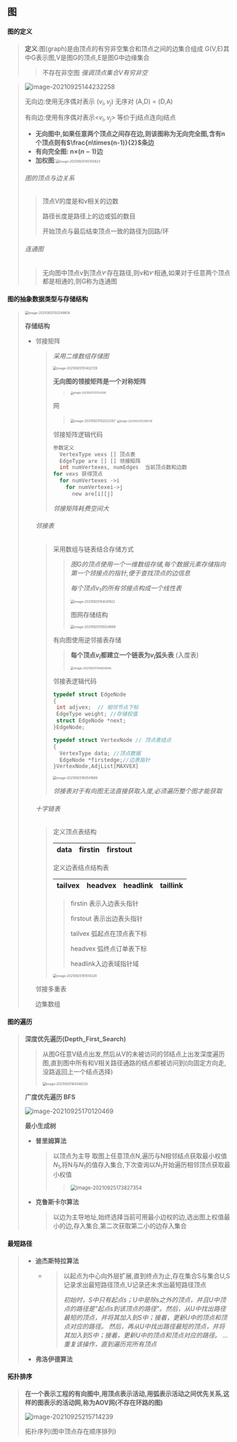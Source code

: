 ## 图



#### 图的定义

> __定义__:图(graph)是由顶点的有穷非空集合和顶点之间的边集合组成 G(V,E)其中G表示图,V是图G的顶点,E是图G中边缘集合
>
> > 不存在非空图 _强调顶点集合V有穷非空_

> ![image-20210925144232258](image-20210925144232258-2552155.png)
>
> 无向边:使用无序偶对表示 ($v_i,v_j$)  无序对 (A,D) = (D,A)
>
> 有向边:使用有序偶对表示<$v_i,v_j$> 等价于j结点连向j结点
>
> - __无向图中,如果任意两个顶点之间存在边,则该图称为无向完全图,含有n个顶点则有$\frac{n\times(n-1)}{2}$条边__
> - __有向完全图: n$\times(n-1)$边__ 
> - __加权图__:<img src="image-20210925145100623-2552662.png" alt="image-20210925145100623" style="zoom:50%;" />
>
> ###### 图的顶点与边关系
>
> > 顶点V的度是和v相关的边数
> >
> > 路径长度是路径上的边或弧的数目
> >
> > 开始顶点与最后结束顶点一致的路径为回路/环
>
> ###### 连通图
>
> > 无向图中顶点v到顶点$v^,$存在路径,则v和$v^,$相通,如果对于任意两个顶点都是相通的,则G称为连通图

#### 图的抽象数据类型与存储结构

> <img src="image-20210925150249804-2553373.png" alt="image-20210925150249804" style="zoom:50%;" />
>
> __存储结构__
>
> - 邻接矩阵
>
>   > _采用二维数组存储图_
>   >
>   > <img src="image-20210925151402729-2554044.png" alt="image-20210925151402729" style="zoom:50%;" />  
>   >
>   > __无向图的领接矩阵是一个对称矩阵__
>   >
>   > > <img src="image-20210925151704396-2554229.png" alt="image-20210925151704396" style="zoom:40%;" />
>   >
>   > 网
>   >
>   > > <img src="image-20210925152022347-2554424.png" alt="image-20210925152022347" style="zoom:50%;" />
>   > >
>   > > <img src="image-20210925152106736-2554467.png" alt="image-20210925152106736" style="zoom:40%;" />
>   >
>   > 邻接矩阵逻辑代码
>   >
>   > ~~~c
>   > 参数定义
>   >   VertexType vexs [] 顶点表
>   >   EdgeType are [] [] 领接矩阵
>   >   int numVertexes, numEdges  当前顶点数和边数
>   > for vexs 获得顶点
>   >   for numVertexes ->i
>   >     for numVertexei->j
>   >       new are[i][j] 
>   > ~~~
>   >
>   > _邻接矩阵耗费空间大_
>
>   ###### 邻接表
>
>   > 采用数组与链表结合存储方式
>   >
>   > > _图G的顶点使用一个一维数组存储,每个数据元素存储指向第一个领接点的指针,便于查找顶点的边信息_
>   > >
>   > > _每个顶点$v_1$的所有邻接点构成一个线性表_
>   > >
>   > > <img src="image-20210925154041922-2555643.png" alt="image-20210925154041922" style="zoom:50%;" />
>   > >
>   > > 图网存储结构
>   > >
>   > > <img src="image-20210925155024699-2556227.png" alt="image-20210925155024699" style="zoom:50%;" />
>   >
>   > 有向图使用逆邻接表存储
>   >
>   > > __每个顶点$v_i$都建立一个链表为$v_i$弧头表__ (入度表)
>   > >
>   > > <img src="image-20210925154824646-2556106.png" alt="image-20210925154824646" style="zoom:45%;" />
>   >
>   > 邻接表逻辑代码
>   >
>   > ~~~c
>   > typedef struct EdgeNode
>   > {
>   >  int adjvex;  // 相邻节点下标
>   >  EdgeType weight; //存储权值
>   >  struct EdgeNode *next; 
>   > }EdgeNode;
>   > 
>   > typedef struct VertexNode // 顶点表结点
>   > {
>   >   VertexType data; //顶点数据 
>   >   EdgeNode *firstedge;//边表指针
>   > }VertexNode,AdjList[MAXVEX] 
>   > ~~~
>   >
>   > <img src="image-20210925160541698-2557143.png" alt="image-20210925160541698" style="zoom:50%;" />
>   >
>   > _邻接表对于有向图无法直接获取入度,必须遍历整个图才能获取_
>
>   ###### 十字链表
>
>   > 定义顶点表结构
>   >
>   > | data | firstin | firstout |
>   > | :--: | :-----: | :------: |
>   >
>   > 定义边表结点结构表
>   >
>   > | tailvex | headvex | headlink | taillink |
>   > | ------- | ------- | -------- | -------- |
>   >
>   > > firstin 表示入边表头指针
>   > >
>   > > firstout 表示出边表头指针
>   > >
>   > > tailvex 弧起点在顶点表下标
>   > >
>   > > headvex 弧终点订单表下标
>   > >
>   > > headlink入边表域指针域
>   >
>   > <img src="image-20210925161514328-2557716.png" alt="image-20210925161514328" style="zoom:50%;" />
>
>   邻接多重表
>
>   边集数组

#### 图的遍历

> __深度优先遍历(Depth_First_Search)__
>
> > 从图G任意V结点出发,然后从V的未被访问的邻结点上出发深度遍历图,直到图中所有和V相关路径通路的结点都被访问到(向固定方向走,没路返回上一个结点选择)
> >
> > <img src="image-20210925164346230-2559429.png" alt="image-20210925164346230" style="zoom:50%;" />
>
> __广度优先遍历 BFS__
>
> <img src="image-20210925170120469-2560482.png" alt="image-20210925170120469" style="zoom:100%;" />
>
> __最小生成树__
>
> - __普里姆算法__
>
>   > 以顶点为主导 取图上任意顶点N,遍历与N相邻结点获取最小权值$N_1$,将N与$N_1$的值存入集合,下次查询以$N_1$开始遍历相邻顶点获取最小权值
>   >
>   > > <img src="image-20210925173827354.png" alt="image-20210925173827354" style="zoom:80%;" />
>   > >
>   > > 
>
> - __克鲁斯卡尔算法__
>
>   > 以边为主导地址,始终选择当前可用最小边权的边,选出图上权值最小的边,存入集合,第二次获取第二小的边存入集合

#### 最短路径

> - __迪杰斯特拉算法__
>
>   - > 以起点为中心向外层扩展,直到终点为止,存在集合S与集合U,S记录求出最短路径顶点,U记录还未求出最短路径顶点
>     >
>     > _初始时，S中只有起点s；U中是除s之外的顶点，并且U中顶点的路径是"起点s到该顶点的路径"。然后，从U中找出路径最短的顶点，并将其加入到S中；接着，更新U中的顶点和顶点对应的路径。 然后，再从U中找出路径最短的顶点，并将其加入到S中；接着，更新U中的顶点和顶点对应的路径。 ... 重复该操作，直到遍历完所有顶点_
>
> - __弗洛伊德算法__
>

#### 拓扑排序

> __在一个表示工程的有向图中,用顶点表示活动,用弧表示活动之间优先关系,这样的图表示的活动网,称为AOV网(不存在环路的图)__
>
> ![image-20210925215714239](image-20210925215714239.png)
>
> 拓扑序列(图中顶点存在顺序排列)



